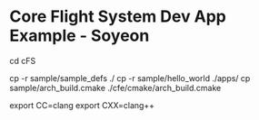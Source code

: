 
# Core Flight System Dev App Example - Soyeon

cd cFS

cp -r sample/sample_defs ./
cp -r sample/hello_world ./apps/
cp sample/arch_build.cmake ./cfe/cmake/arch_build.cmake



export CC=clang
export CXX=clang++

 

